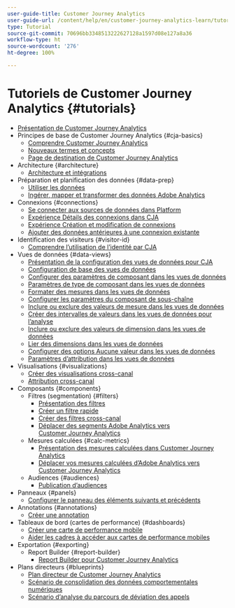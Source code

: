 ```yaml
---
user-guide-title: Customer Journey Analytics
user-guide-url: /content/help/en/customer-journey-analytics-learn/tutorials/overview.html
type: Tutorial
source-git-commit: 70696bb3348513222627128a1597d08e127a8a36
workflow-type: ht
source-wordcount: '276'
ht-degree: 100%

---
```



# Tutoriels de Customer Journey Analytics {#tutorials}

+ [Présentation de Customer Journey Analytics](overview.md)
+ Principes de base de Customer Journey Analytics {#cja-basics}
   + [Comprendre Customer Journey Analytics](cja-basics/understanding-customer-journey-analytics.md)
   + [Nouveaux termes et concepts](cja-basics/new-terms-and-concepts-in-cja.md)
   + [Page de destination de Customer Journey Analytics](cja-basics/customer-journey-analytics-landing-page.md)
+ Architecture  {#architecture}
   + [Architecture et intégrations](architecture/architecture-and-integrations-of-cja.md)
+ Préparation et planification des données {#data-prep}
   + [Utiliser les données](data-prep/working-with-data-in-cja.md)
   + [Ingérer, mapper et transformer des données Adobe Analytics](data-prep/ingest-map-and-transform-adobe-analytics-data.md)
+ Connexions {#connections}
   + [Se connecter aux sources de données dans Platform](connections/connecting-customer-journey-analytics-to-data-sources-in-platform.md)
   + [Expérience Détails des connexions dans CJA](connections/connections-details-experience-in-cja.md)
   + [Expérience Création et modification de connexions](connections/cja-connections-creation-and-edit-experience.md)
   + [Ajouter des données antérieures à une connexion existante](connections/add-past-data-to-an-existing-connection-in-cja.md)
+ Identification des visiteurs {#visitor-id}
   + [Comprendre l’utilisation de l’identité par CJA](visitor-id/understanding-how-customer-journey-analytics-uses-identity.md)
+ Vues de données {#data-views}
   + [Présentation de la configuration des vues de données pour CJA](data-views/overview-of-configuring-data-views-for-cja.md)
   + [Configuration de base des vues de données](data-views/basic-configuration-for-data-views.md)
   + [Configurer des paramètres de composant dans les vues de données](data-views/configuring-component-settings-in-data-views.md)
   + [Paramètres de type de composant dans les vues de données](data-views/component-type-settings-in-data-views.md)
   + [Formater des mesures dans les vues de données](data-views/formatting-metrics-in-data-views.md)
   + [Configurer les paramètres du composant de sous-chaîne](data-views/configure-substring-component-settings.md)
   + [Inclure ou exclure des valeurs de mesure dans les vues de données](data-views/include-or-exclude-metric-values-in-data-views.md)
   + [Créer des intervalles de valeurs dans les vues de données pour l’analyse](data-views/creating-value-buckets-in-data-views-for-analysis.md)
   + [Inclure ou exclure des valeurs de dimension dans les vues de données](data-views/include-or-exclude-dimension-values-in-data-views.md)
   + [Lier des dimensions dans les vues de données](data-views/binding-dimensions-in-data-views.md)
   + [Configurer des options Aucune valeur dans les vues de données](data-views/configure-no-value-options-in-data-views.md)
   + [Paramètres d’attribution dans les vues de données](data-views/attribution-settings-in-data-views.md)
+ Visualisations {#visualizations}
   + [Créer des visualisations cross-canal](visualizations/creating-cross-channel-visualizations-in-customer-journey-analytics.md)
   + [Attribution cross-canal](visualizations/cross-channel-attribution-in-customer-journey-analytics.md)
+ Composants {#components}
   + Filtres (segmentation) {#filters}
      + [Présentation des filtres](components/filters/introduction-to-filters-in-cja.md)
      + [Créer un filtre rapide](components/filters/create-a-quick-filter.md)
      + [Créer des filtres cross-canal](components/filters/creating-cross-channel-filters-in-customer-journey-analytics.md)
      + [Déplacer des segments Adobe Analytics vers Customer Journey Analytics](components/filters/moving-adobe-analytics-segments-to-customer-journey-analytics.md)
   + Mesures calculées {#calc-metrics}
      + [Présentation des mesures calculées dans Customer Journey Analytics](components/calc-metrics/introduction-to-calculated-metrics-in-customer-journey-analytics.md)
      + [Déplacer vos mesures calculées d’Adobe Analytics vers Customer Journey Analytics](components/calc-metrics/moving-your-calculated-metrics-from-adobe-analytics-to-customer-journey-analytics.md)
   + Audiences {#audiences}
      + [Publication dʼaudiences](components/audiences/audience-publishing-for-cja.md)
+ Panneaux {#panels}
   + [Configurer le panneau des éléments suivants et précédents](panels/configure-next-previous-item-panel.md)
+ Annotations {#annotations}
   + [Créer une annotation](components/create-an-annotation.md)
+ Tableaux de bord (cartes de performance) {#dashboards}
   + [Créer une carte de performance mobile](dashboards/create-a-mobile-scorecard.md)
   + [Aider les cadres à accéder aux cartes de performance mobiles](dashboards/assist-executives-to-access-mobile-scorecards.md)
+ Exportation {#exporting}
   + Report Builder {#report-builder}
      + [Report Builder pour Customer Journey Analytics](exporting/report-builder/report-builder-for-customer-journey-analytics.md)
+ Plans directeurs {#blueprints}
   + [Plan directeur de Customer Journey Analytics](https://experienceleague.adobe.com/docs/blueprints-learn/architecture/customer-journey-analytics/overview.html?lang=fr)
   + [Scénario de consolidation des données comportementales numériques](https://experienceleague.adobe.com/docs/blueprints-learn/architecture/customer-journey-analytics/digital-behavioral-data-consolidation.html?lang=fr)
   + [Scénario d’analyse du parcours de déviation des appels](https://experienceleague.adobe.com/docs/blueprints-learn/architecture/customer-journey-analytics/call-deflect.html?lang=fr#customer-journey-analytics)
